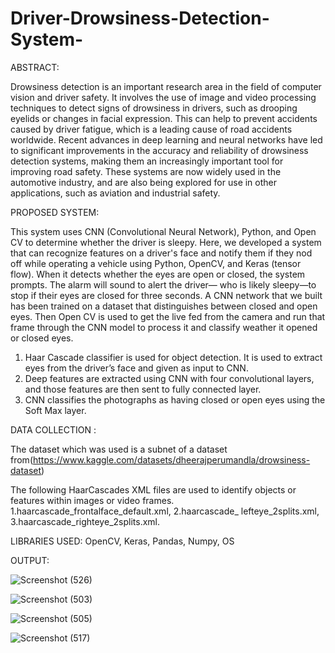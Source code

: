 # Driver-Drowsiness-Detection-System-

ABSTRACT: 

Drowsiness detection is an important research area in the field of computer vision and driver safety. It involves the use of image and video 
processing techniques to detect signs of drowsiness in drivers, such as drooping eyelids or changes in facial expression. This can help to 
prevent accidents caused by driver fatigue, which is a leading cause of road accidents worldwide. Recent advances in deep learning and 
neural networks have led to significant improvements in the accuracy and reliability of drowsiness detection systems, making them an 
increasingly important tool for improving road safety. These systems are now widely used in the automotive industry, and are also being 
explored for use in other applications, such as aviation and industrial safety. 

PROPOSED SYSTEM:

This system uses CNN (Convolutional Neural Network), Python, and Open CV to determine whether the driver is sleepy. Here, we developed a 
system that can recognize features on a driver's face and notify them if they nod off while operating a vehicle using Python, OpenCV, and 
Keras (tensor flow). When it detects whether the eyes are open or closed, the system prompts. The alarm will sound to alert the driver—
who is likely sleepy—to stop if their eyes are closed for three seconds. A CNN network that we built has been trained on a dataset that 
distinguishes between closed and open eyes.  Then Open CV is used to get the live fed from the camera and run that frame through the CNN 
model to process it and classify weather it opened or closed eyes.
1. Haar Cascade classifier is used for object detection. It is used to extract eyes from the driver’s face and given as input to CNN.
2. Deep features are extracted using CNN with four convolutional layers, and those features are then sent to fully connected layer.
3. CNN classifies the photographs as having closed or open eyes using the Soft Max layer.

DATA COLLECTION :

The dataset which was used is a subnet of a dataset from(https://www.kaggle.com/datasets/dheerajperumandla/drowsiness-dataset)

The following  HaarCascades XML files are used to identify objects or features within images or video frames.
  1.haarcascade_frontalface_default.xml, 
  2.haarcascade_ lefteye_2splits.xml, 
  3.haarcascade_righteye_2splits.xml.

LIBRARIES USED:
  OpenCV, 
  Keras, 
  Pandas, 
  Numpy, 
  OS

OUTPUT:


![Screenshot (526)](https://github.com/AkshayaRobbi/Driver-Drowsiness-Detection-System-/assets/149946045/f9d1295c-75f4-49ff-9a34-1a7a0e468e8a)

![Screenshot (503)](https://github.com/AkshayaRobbi/Driver-Drowsiness-Detection-System-/assets/149946045/d0051901-602e-41d0-8926-eee20c5869d0)

![Screenshot (505)](https://github.com/AkshayaRobbi/Driver-Drowsiness-Detection-System-/assets/149946045/2ca56068-458e-4cff-8564-99af051fabf9)

![Screenshot (517)](https://github.com/AkshayaRobbi/Driver-Drowsiness-Detection-System-/assets/149946045/ca62aa55-0b6e-4362-a5cd-4868f764ee11)



